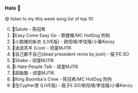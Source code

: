 

### Halo 👋

😄 listen to my this week song list of top 10:

0. 🌈Salute - 陈冠希
1. 🌈Easy Come Easy Go - 蔡健雅/MC HotDog 热狗
2. 🌈小跑猪的新衣 (LIVE版) - 欧阳靖/李佳隆/小春Kenzy
3. 🌈迷途羔羊 (Live) - 顽童MJ116
4. 🌈自己都不自己(dead presedent remix by josh) - 瘦子E.SO
5. 🌈Shake - 顽童MJ116
6. 🌈I Hate People Talk - 顽童MJ116
7. 🌈超級酷 - 顽童MJ116
8. 🌈King Boomba's Crew - 陈冠希/MC HotDog 热狗
9. 🌈在Cypher里  (LIVE版) - 瘦子E.SO/欧阳靖/李佳隆/小春Kenzy

